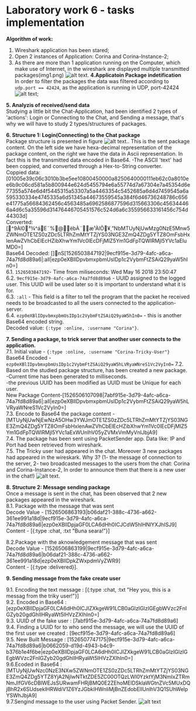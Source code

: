 # Laboratory work 6 - tasks implementation

**Algorithm of work:**
1. Wireshark application has been stared;
2. Open 2 instances of Application: Corina and Corina-Instance-2;
3. As there are more than 1 application running on the Computer, which make use of Internet, in the wireshark are displayed multiple transmitted packages(img1.png) ![alt text](images/img1.png).
**4.Applicatoin Package indetification** <br/>
In order to filter the packages the data was filtered according to `udp.port == 42424`, as the application is running in UDP, port-42424 ![alt text](images/img2-filtered.png);

**5. Analyzis of received/send data**<br/>
Studying a little bit the Chat-Application, had been identified 2 types of 'actions': Login or Connecting to the Chat, and Sending a message, that's why we will have to study 2 types/structures of packages.

**6. Structure 1: Login(Connecting) to the Chat package**<br/>
Package structure is presented in figure ![alt text](images/img4.png)..
This is the sent package content. On the left side we have hexa-decimal representation of the package content, on the right we have the data in Ascii representation. In fact this is the transmitted data encoded in Base64.
-The ASCII 'text' had been coppied, and converted through a Hex-to-String converter.<br/> 
Coppied data:
[01005e39c06c3010b3be5ee10800450000a8250640000111eb62c0a8010ee6b9c06cd581a5b800944e624d5455794e6a55774d7a67304e7a45354d6e77355a574e6d4f5445315a53307a5a4463354c5452685a6d4d7459545a6a595330334e4745335a6d51345a44673559545a384f6d46736248786c656e41775a56684362456c4563485a6962586877596d315663306c456344466a4d6c5a35596d31476446705451576c524d6a6c355956633161456c754d44303d]
<br/>
Converted: 
[^9Àl0³¾^áE¨%@ëbÀ¨æ¹ÀlÕ¥¸”NbMTUyNjUwMzg0NzE5Mnw5ZWNmOTE1ZS0zZDc5LTRhZmMtYTZjYS03NGE3ZmQ4ZDg5YTZ8OmFsbHxlenAwZVhCbElEcHZibXhwYm1Vc0lEcDFjMlZ5Ym1GdFpTQWlRMjl5YVc1aEluMD0=]
<br/>
Base64 Decoded:
[]nS[1526503847192|9ecf915e-3d79-4afc-a6ca-74a7fd8d89a6|:all|ezp0eXBlIDpvbmxpbmUsIDp1c2VybmFtZSAiQ29yaW5hIn0=]
<br/>
6.1. `1526503847192`-  Time from miliseconds: Wed May 16 2018 23:50:47<br/>
6.2. `9ecf915e-3d79-4afc-a6ca-74a7fd8d89a6` - UUID assigned to the logged user. This UUID will be used later so it is important to understand what it is for.<br/>
6.3. `:all` - This field is a filter to tell the program that the packet he received needs to be broadcasted to all the users connected to the application-server.<br/>
6.4. `ezp0eXBlIDpvbmxpbmUsIDp1c2VybmFtZSAiQ29yaW5hIn0=` - this is another Base64 encoded string.<br/>
Decoded value: `{:type :online, :username "Corina"}`.<br/>



**7. Sending a package, to trick server that another user connects to the application.**<br/>
7.1. Initial value - `{:type :online, :username "Corina-Tricky-User"}` <br/>
Base64 Encoded - `ezp0eXBlIDpvbmxpbmUsIDp1c2VybmFtZSAiQ29yaW5hLVRyaWNreS1Vc2VyIn0=`
7.2. Based on the studied package structure, has been created a new package.<br/>
-Current time has been generated to milliseconds.<br/>
-the previous UUID has been modified as UUID must be Unique for each user.<br/>
New Package Content-[1526506107098|7abf915e-3d79-4afc-a6ca-74a7fd8d89a6|:all|ezp0eXBlIDpvbmxpbmUsIDp1c2VybmFtZSAiQ29yaW5hLVRyaWNreS1Vc2VyIn0=]<br/>
7.3. Encode to Base64 the package content - [MTUyNjUwNjEwNzA5OHw3YWJmOTE1ZS0zZDc5LTRhZmMtYTZjYS03NGE3ZmQ4ZDg5YTZ8OmFsbHxlenAwZVhCbElEcHZibXhwYm1Vc0lEcDFjMlZ5Ym1GdFpTQWlRMjl5YVc1aExWUnlhV05yZVMxVmMyVnlJbjA9]<br/>
7.4. The package has been sent using PacketSender app. Data like: IP and Port had been retrieved from wireshark.<br/>
7.5. The Tricky user had appeared in the chat. Moreover 3 new packages had appeared in the wireskark. Why 3? (1- the message of connection to the server, 2- two broadcasted messages to the users from the chat: Corina and Corina-Instance-2, In order to announce them that there is a new user in the chat!) ![alt text](images/img6-user-appeared.png).<br/>




**8. Structure 2: Message sending package**<br/>
Once a message is sent in the chat, has been observed that 2 new packages appeared in the wireshark.<br/>
8.1. Package with the message that was sent<br/>
Decode Value - [1526506863193|b06daf21-388c-4736-a662-361ee991a18d|9ecf915e-3d79-4afc-a6ca-74a7fd8d89a6|ezp0eXBlIDpjaGF0LCA6dHh0ICJCdW5hIHNlYXJhISJ9]<br/>
Content - [{:type :chat, :txt "Buna seara!"}]<br/>

8.2.Package with the aknowledgement message that was sent<br/>
Decode Value - [1526506863199|9ecf915e-3d79-4afc-a6ca-74a7fd8d89a6|b06daf21-388c-4736-a662-361ee991a18d|ezp0eXBlIDpkZWxpdmVyZWR9]<br/>
Content - [{:type :delivered}].


**9. Sending message from the fake create user**<br/>

9.1. Encoding the text message : [{:type :chat, :txt "Hey you, this is a messag from the triky user!"}] <br/>
9.2. Encoded in Base64 : [ezp0eXBlIDpjaGF0LCA6dHh0ICJIZXkgeW91LCB0aGlzIGlzIGEgbWVzc2FnIGZyb20gdGhlIHRyaWt5IHVzZXIhIn0=]<br/>
9.3. UUID of the fake user : [7abf915e-3d79-4afc-a6ca-74a7fd8d89a6]<br/>
9.4. Finding a UUID for to who send the message, we will use the UUID of the first user we created : [9ecf915e-3d79-4afc-a6ca-74a7fd8d89a6]<br/>
9.5. New Built Message : [1526507747175|9ecf915e-3d79-4afc-a6ca-74a7fd8d89a6|b0662059-d19d-4943-b4c9-b376b1e4f6be|ezp0eXBlIDpjaGF0LCA6dHh0ICJIZXkgeW91LCB0aGlzIGlzIGEgbWVzc2FnIGZyb20gdGhlIHRyaWt5IHVzZXIhIn0=]<br/>
9.6.Ecoded in Base64 :[MTUyNjUwNzc0NzE3NXw5ZWNmOTE1ZS0zZDc5LTRhZmMtYTZjYS03NGE3ZmQ4ZDg5YTZ8YjA2NjIwNTktZDE5ZC00OTQzLWI0YzktYjM3NmIxZTRmNmJlfGV6cDBlWEJsSURwamFHRjBMQ0E2ZEhoMElDSklaWGtnZVc5MUxDQjBhR2x6SUdseklHRWdiV1Z6YzJGbklHWnliMjBnZEdobElIUnlhV3Q1SUhWelpYSWhJbjA9] <br/>
9.7.Sengind message to the user using Packet Sender.
![alt text](img7-message-sent.png)





